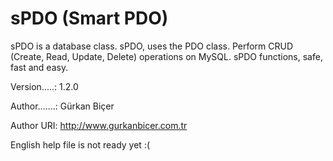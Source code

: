 sPDO (Smart PDO)
===============

sPDO is a database class. sPDO, uses the PDO class. Perform CRUD (Create, Read, Update, Delete) operations on MySQL. sPDO functions, safe, fast and easy.

Version.....: 1.2.0

Author.......: Gürkan Biçer

Author URI: http://www.gurkanbicer.com.tr


English help file is not ready yet :(

